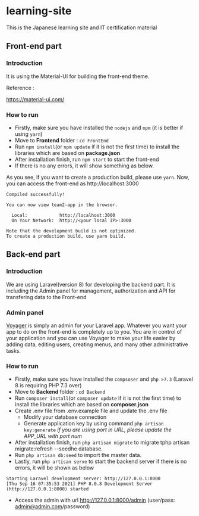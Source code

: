 # learning-site
This is the Japanese learning site and IT certification material 

## Front-end part
### Introduction
It is using the Material-UI for building the front-end theme.

Reference :

https://material-ui.com/

### How to run
- Firstly, make sure you have installed the `nodejs` and `npm` (it is better if using `yarn`)
- Move to **Frontend** folder : `cd FrontEnd`
- Run `npm install`(or `npm update` if it is not the first time) to install the libraries which are based on **package.json**
- After installation finish, run `npm start` to start the front-end
- If there is no any errors, it will show something as below. 

As you see, if you want to create a production build, please use `yarn`.
Now, you can access the front-end as http://localhost:3000
```
Compiled successfully!

You can now view team2-app in the browser.       

  Local:            http://localhost:3000        
  On Your Network:  http://<your local IP>:3000        

Note that the development build is not optimized.
To create a production build, use yarn build. 
```

## Back-end part
### Introduction
We are using Laravel(version 8) for developing the backend part. It is including the Admin panel for management, authorization and API for transfering data to the Front-end

### Admin panel
[Voyager](https://voyager-docs.devdojo.com/) is simply an admin for your Laravel app. Whatever you want your app to do on the front-end is completely up to you. You are in control of your application and you can use Voyager to make your life easier by adding data, editing users, creating menus, and many other administrative tasks.

### How to run
- Firstly, make sure you have installed the `compsoser` and `php >7.3` (Laravel 8 is requiring PHP 7.3 over)
- Move to **Backend** folder : `cd Backend`
- Run `composer install`(or `composer update` if it is not the first time) to install the libraries which are based on **composer.json**
- Create .env file from .env.example file and update the .env file
  - Modify your database connection 
  - Generate application key by using command `php artisan key:generate`
*if you are using port in URL, please update the APP_URL with port num*
- After installation finish, run `php artisan migrate` to migrate tphp artisan migrate:refresh --seedhe database.
- Run `php artisan db:seed` to import the master data.
- Lastly, run `php artisan serve` to start the backend server
if there is no errors, it will be shown as below
```
Starting Laravel development server: http://127.0.0.1:8000
[Thu Sep 16 07:35:53 2021] PHP 8.0.8 Development Server (http://127.0.0.1:8000) started
```
- Access the admin with url http://127.0.0.1:8000/admin (user/pass: admin@admin.com/password)
